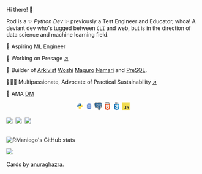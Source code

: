 Hi there! 👋

Rod is a ✨ _Python Dev_ ✨ previously a Test Engineer and Educator, whoa! A deviant dev who's tugged between `CLI` and web, but is in the direction of data science and machine learning field.

  💼 Aspiring ML Engineer
  
  🔮 Working on Presage [↗](https://presage.herokuapp.com/)
  
  🧰 Builder of [Arkivist](https://github.com/rmaniego/arkivist) [Woshi](https://github.com/rmaniego/woshi) [Maguro](https://github.com/rmaniego/maguro) [Namari](https://github.com/rmaniego/namari) and [PreSQL](https://github.com/rmaniego/presql).
  
  👨🏽‍🌾 Multipassionate, Advocate of Practical Sustainability [↗](https://www.youtube.com/c/LoyBukid)

  💬 AMA [DM](https://twitter.com/ethwxyz)
  
<div style="text-align: center;">
  <code><a href="#"><img src="https://raw.githubusercontent.com/github/explore/80688e429a7d4ef2fca1e82350fe8e3517d3494d/topics/python/python.png" width="20px"></a></code>
  <code><a href="#"><img src="https://raw.githubusercontent.com/github/explore/80688e429a7d4ef2fca1e82350fe8e3517d3494d/topics/sql/sql.png" width="20px"></a></code>
  <code><a href="#"><img src="https://raw.githubusercontent.com/github/explore/80688e429a7d4ef2fca1e82350fe8e3517d3494d/topics/postgresql/postgresql.png" width="20px"></a></code>
  <code><a href="#"><img src="https://raw.githubusercontent.com/github/explore/80688e429a7d4ef2fca1e82350fe8e3517d3494d/topics/html/html.png" width="20px"></a></code>
  <code><a href="#"><img src="https://raw.githubusercontent.com/github/explore/80688e429a7d4ef2fca1e82350fe8e3517d3494d/topics/css/css.png" width="20px"></a></code>
  <code><a href="#"><img src="https://raw.githubusercontent.com/github/explore/80688e429a7d4ef2fca1e82350fe8e3517d3494d/topics/javascript/javascript.png" height="20px"></a></code>
</div>

<br>

<div>
  <span><a href="https://www.linkedin.com/in/rodmaniego/"><img src="https://img.shields.io/badge/LinkedIn-0077B5?style=for-the-badge&logo=linkedin&logoColor=white" height="20px"></a><span>&nbsp;
  <span><a href="https://rodmaniego.wordpress.com/"><img src="https://img.shields.io/badge/Wordpress-21759B?style=for-the-badge&logo=wordpress&logoColor=white" height="20px"></a><span>&nbsp;
  <span><a href="https://www.hackerrank.com/rmaniego"><img src="https://img.shields.io/badge/-Hackerrank-2EC866?style=for-the-badge&logo=HackerRank&logoColor=white" height="20px"></a><span>&nbsp;
</div>

<br>

![RManiego's GitHub stats](https://github-readme-stats.vercel.app/api?username=rmaniego&show_icons=true&include_all_commits=true)

![](https://github-readme-stats.vercel.app/api/top-langs/?username=rmaniego&layout=compact&theme=buefy&hide_border=true)


Cards by [anuraghazra](https://github.com/anuraghazra/github-readme-stats).
